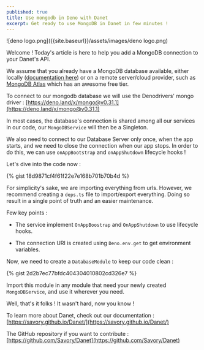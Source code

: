 ```yaml
---
published: true
title: Use mongodb in Deno with Danet
excerpt: Get ready to use MongoDB in Danet in few minutes !
---
```


![deno logo.png]({{site.baseurl}}/assets/images/deno logo.png)

Welcome ! Today's article is here to help you add a MongoDB connection to your Danet's API.

We assume that you already have a MongoDB database available, either locally ([documentation here](https://www.mongodb.com/docs/manual/installation/)) or on a remote server/cloud provider, such as [MongoDB Atlas](https://www.mongodb.com/atlas/database?tck=docs_server) which has an awesome free tier.

To connect to our mongodb database we will use the Denodrivers' mongo driver  : [https://deno.land/x/mongo@v0.31.1](https://deno.land/x/mongo@v0.31.1)

In most cases, the database's connection is shared among all our services in our code, our `MongoDBService` will then be a Singleton.

We also need to connect to our Database Server only once, when the app starts, and we need to close the connection when our app stops. In order to do this, we can use `onAppBootstrap` and `onAppShutdown` lifecycle hooks !


Let's dive into the code now :

{% gist 18d9871cf4f61f22e7e168b701b70b4d %}

For simplicity's sake, we are importing everything from urls. However, we recommend creating a `deps.ts` file to import/export everything. Doing so result in a single point of truth and an easier maintenance.

Few key points  :

- The service implement `OnAppBoostrap` and `OnAppShutdown` to use lifecycle hooks.

- The connection URI is created using `Deno.env.get` to get environment variables.

Now, we need to create a `DatabaseModule` to keep our code clean : 

{% gist 2d2b7ec77bfdc404304010802cd326e7 %}


Import this module in any module that need your newly created `MongoDBService`, and use it wherever you need.

Well, that's it folks ! It wasn't hard, now you know !

To learn more about Danet, check out our documentation : [https://savory.github.io/Danet/](https://savory.github.io/Danet/)

The GitHub repository if you want to contribute : [https://github.com/Savory/Danet](https://github.com/Savory/Danet)
